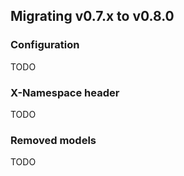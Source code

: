 ## Migrating v0.7.x to v0.8.0

<!--
From "v0.7 to v0.8":

PayGate has changed endpoints and models in v0.8.0 to better accommodate multi-tenant uses and unify some models. We know this is a big change, but are working towards operations which allow for lots of users to leverage PayGate in their applications.
-->

### Configuration

TODO

### X-Namespace header

TODO

### Removed models

TODO
